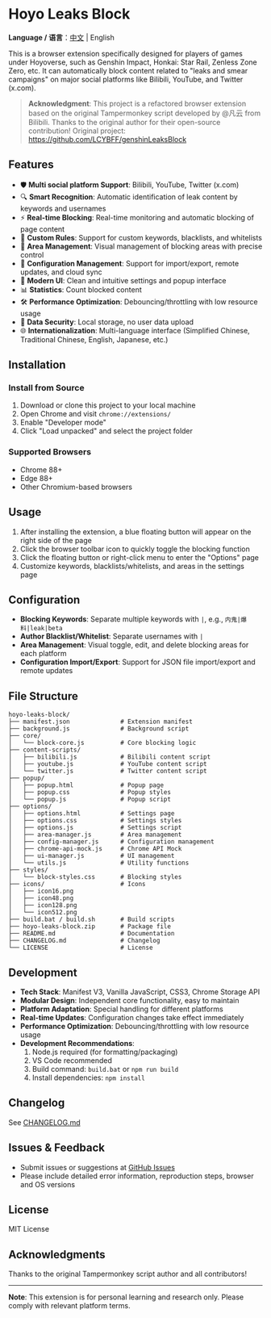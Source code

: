 # Hoyo Leaks Block

**Language / 语言**：[中文](README.md) | English

This is a browser extension specifically designed for players of games under Hoyoverse, such as Genshin Impact, Honkai: Star Rail, Zenless Zone Zero, etc. It can automatically block content related to "leaks and smear campaigns" on major social platforms like Bilibili, YouTube, and Twitter (x.com).

> **Acknowledgment**: This project is a refactored browser extension based on the original Tampermonkey script developed by @凡云 from Bilibili. Thanks to the original author for their open-source contribution! Original project: https://github.com/LCYBFF/genshinLeaksBlock

## Features

- 🛡️ **Multi social platform Support**: Bilibili, YouTube, Twitter (x.com)
- 🔍 **Smart Recognition**: Automatic identification of leak content by keywords and usernames
- ⚡ **Real-time Blocking**: Real-time monitoring and automatic blocking of page content
- 📝 **Custom Rules**: Support for custom keywords, blacklists, and whitelists
- 🎯 **Area Management**: Visual management of blocking areas with precise control
- 💾 **Configuration Management**: Support for import/export, remote updates, and cloud sync
- 🎨 **Modern UI**: Clean and intuitive settings and popup interface
- 📊 **Statistics**: Count blocked content
- 🛠️ **Performance Optimization**: Debouncing/throttling with low resource usage
- 🔐 **Data Security**: Local storage, no user data upload
- 🌐 **Internationalization**: Multi-language interface (Simplified Chinese, Traditional Chinese, English, Japanese, etc.)

## Installation

### Install from Source

1. Download or clone this project to your local machine
2. Open Chrome and visit `chrome://extensions/`
3. Enable "Developer mode"
4. Click "Load unpacked" and select the project folder

### Supported Browsers

- Chrome 88+
- Edge 88+
- Other Chromium-based browsers

## Usage

1. After installing the extension, a blue floating button will appear on the right side of the page
2. Click the browser toolbar icon to quickly toggle the blocking function
3. Click the floating button or right-click menu to enter the "Options" page
4. Customize keywords, blacklists/whitelists, and areas in the settings page

## Configuration

- **Blocking Keywords**: Separate multiple keywords with `|`, e.g., `内鬼|爆料|leak|beta`
- **Author Blacklist/Whitelist**: Separate usernames with `|`
- **Area Management**: Visual toggle, edit, and delete blocking areas for each platform
- **Configuration Import/Export**: Support for JSON file import/export and remote updates

## File Structure

```
hoyo-leaks-block/
├── manifest.json              # Extension manifest
├── background.js              # Background script
├── core/
│   └── block-core.js          # Core blocking logic
├── content-scripts/
│   ├── bilibili.js            # Bilibili content script
│   ├── youtube.js             # YouTube content script
│   └── twitter.js             # Twitter content script
├── popup/
│   ├── popup.html             # Popup page
│   ├── popup.css              # Popup styles
│   └── popup.js               # Popup script
├── options/
│   ├── options.html           # Settings page
│   ├── options.css            # Settings styles
│   ├── options.js             # Settings script
│   ├── area-manager.js        # Area management
│   ├── config-manager.js      # Configuration management
│   ├── chrome-api-mock.js     # Chrome API Mock
│   ├── ui-manager.js          # UI management
│   └── utils.js               # Utility functions
├── styles/
│   └── block-styles.css       # Blocking styles
├── icons/                     # Icons
│   ├── icon16.png
│   ├── icon48.png
│   ├── icon128.png
│   └── icon512.png
├── build.bat / build.sh       # Build scripts
├── hoyo-leaks-block.zip       # Package file
├── README.md                  # Documentation
├── CHANGELOG.md               # Changelog
└── LICENSE                    # License
```

## Development

- **Tech Stack**: Manifest V3, Vanilla JavaScript, CSS3, Chrome Storage API
- **Modular Design**: Independent core functionality, easy to maintain
- **Platform Adaptation**: Special handling for different platforms
- **Real-time Updates**: Configuration changes take effect immediately
- **Performance Optimization**: Debouncing/throttling with low resource usage
- **Development Recommendations**:
  1. Node.js required (for formatting/packaging)
  2. VS Code recommended
  3. Build command: `build.bat` or `npm run build`
  4. Install dependencies: `npm install`

## Changelog

See [CHANGELOG.md](./CHANGELOG.md)

## Issues & Feedback

- Submit issues or suggestions at [GitHub Issues](https://github.com/kaedei/hoyo-leaks-block/issues)
- Please include detailed error information, reproduction steps, browser and OS versions

## License

MIT License

## Acknowledgments

Thanks to the original Tampermonkey script author and all contributors!

---

**Note**: This extension is for personal learning and research only. Please comply with relevant platform terms.
